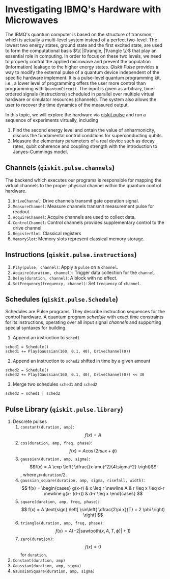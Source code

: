 # Investigating IBMQ's Hardware with Microwaves
The IBMQ's quantum computer is based on the structure of transmon, which is actually a multi-level system instead of a perfect two-level.
The lowest two energy states, ground state and the first excited state, are used to form the computational basis $\\{ |0\rangle, |1\rangle \\}$ that play an essential role in computing.
In order to focus on these two levels, we need to properly control the applied microwave and prevent the population (information) leakage to the higher energy states.
*Qiskit Pulse* provides a way to modify the external pulse of a quantum device independent of the specific hardware implement.
It is a pulse-level quantum programming kit, i.e., a lower level of programming offers the user more control than programming with `QuantumCircuit`.
The input is given as arbitrary, time-ordered signals (instructions) scheduled in parallel over multiple virtual hardware or simulator resources (channels). 
The system also allows the user to recover the time dynamics of the measured output.

In this topic, we will explore the hardware via [qiskit.pulse](https://qiskit.org/documentation/apidoc/pulse.html) and run a sequence of experiments virtually, including
1. Find the second energy level and ontain the value of anharmonicity, discuss the fundamental control conditions for superconducting qubits.
2. Measure the elementary parameters of a real device such as decay rates, qubit coherence and coupling strength with the introduction to Janyes-Cummings model.

## Channels (`qiskit.pulse.channels`)
The backend which executes our programs is responsible for mapping the virtual channels to the proper physical channel within the quantum control hardware.
1. `DriveChannel`: Drive channels transmit gate operation signal.
2. `MeasureChannel`: Measure channels transmit measurement pulse for readout.
3. `AcquireChannel`: Acquire channels are used to collect data.
4. `ControlChannel`: Control channels provides supplementary control to the drive channel.
5. `RegisterSlot`: Classical registers
6. `MemorySlot`: Memory slots represent classical memory storage.


## Instructions (`qiskit.pulse.instructions`)
1. `Play(pulse, channel)`: Apply a `pulse` on a `channel`.
2. `Acquire(duration, channel)`: Trigger data collection for the `channel`.
3. `Delay(duration, channel)`: A block with no effect.
4. `SetFrequency(frequency, channel)`: Set `frequency` of `channel`. 


## Schedules (`qiskit.pulse.Schedule`)
Schedules are Pulse programs. They describe instruction sequences for the control hardware.
A quantum program *schedule* with exact time constraints for its instructions, operating over all input signal *channels* and supporting special syntaxes for building.
1. Append an instruction to `sched1`
```
sched1 = Schedule()
sched1 += Play(Gaussian(160, 0.1, 40), DriveChannel(0))
```
2. Append an instruction to `sched2` shifted in time by a given amount
```
sched2 = Schedule()
sched2 += Play(Gaussian(160, 0.1, 40), DriveChannel(0)) << 30
```
3. Merge two schedules `sched1` and `sched2`
```
sched2 = sched1 | sched2
```


## Pulse Library (`qiskit.pulse.library`)
1. Descrete pulses
    1. `constant(duration, amp)`: $$f(x) = A$$
    2. `cos(duration, amp, freq, phase)`: $$f(x) = A \cos (2\pi\omega x + \phi)$$
    3. `gaussian(duration, amp, sigma)`: $$f(x) = A \exp \left( \dfrac{(x-\mu)^2}{4\sigma^2} \right)$$, where $\mu =$`duration`$/2$.
    4. `gaussian_square(duration, amp, sigma, risefall, width)`: 
        $$
        f(x) = 
        \begin{cases}
        g(x-r) & x \leq r \newline
        A & r \leq x \leq d-r \newline
        g(x- (d-r)) & d-r \leq x
        \end{cases}
        $$
    5. `square(duration, amp, freq, phase)`: 
        $$
        f(x) = 
        A \text{sign}
        \left[
        \sin\left(
         \dfrac{2\pi x}{T} + 2 \phi
        \right)
        \right]
        $$
    6. `triangle(duration, amp, freq, phase)`: $$ f(x) = A (-2 |\text{sawtooth} (x,A,T,\phi)| + 1) $$
    7. `zero(duration)`: $$ f(x) = 0$$ for `duration`.
2. `Constant(duration, amp)`
3. `Gaussian(duration, amp, sigma)`
4. `GaussianSquare(duration, amp, sigma)`
